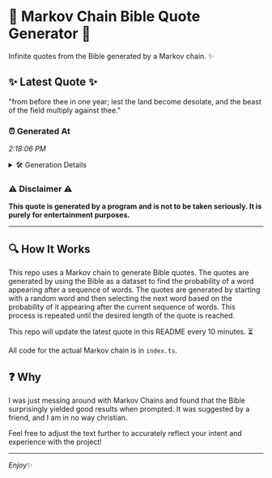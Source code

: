 # 📖 Markov Chain Bible Quote Generator 📖

Infinite quotes from the Bible generated by a Markov chain. ✨

## ✨ Latest Quote ✨
"from before thee in one year; lest the land become desolate, and the beast of the field multiply against thee."

### ⏰ Generated At
*2:18:06 PM*

<details>
    <summary>🛠️ Generation Details</summary>
    <p>
        <strong>🌱 Seed:</strong> from<br>
        <strong>🔄 Iterations:</strong> 19<br>
        <strong>📜 Context History:</strong><br>[ from ]: before<br>[ from, before ]: thee<br>[ from, before, thee ]: in<br>[ from, before, thee, in ]: one<br>[ from, before, thee, in, one ]: year;<br>[ from, before, thee, in, one, year; ]: lest<br>[ before, thee, in, one, year;, lest ]: the<br>[ thee, in, one, year;, lest, the ]: land<br>[ in, one, year;, lest, the, land ]: become<br>[ one, year;, lest, the, land, become ]: desolate,<br>[ year;, lest, the, land, become, desolate, ]: and<br>[ lest, the, land, become, desolate,, and ]: the<br>[ the, land, become, desolate,, and, the ]: beast<br>[ land, become, desolate,, and, the, beast ]: of<br>[ become, desolate,, and, the, beast, of ]: the<br>[ desolate,, and, the, beast, of, the ]: field<br>[ and, the, beast, of, the, field ]: multiply<br>[ the, beast, of, the, field, multiply ]: against<br>[ beast, of, the, field, multiply, against ]: thee.<br>
    </p>
</details>

### ⚠️ Disclaimer ⚠️
**This quote is generated by a program and is not to be taken seriously. It is purely for entertainment purposes.**

---

## 🔍 How It Works

This repo uses a Markov chain to generate Bible quotes. The quotes are generated by using the Bible as a dataset to find the probability of a word appearing after a sequence of words. The quotes are generated by starting with a random word and then selecting the next word based on the probability of it appearing after the current sequence of words. This process is repeated until the desired length of the quote is reached.

This repo will update the latest quote in this README every 10 minutes. ⏳

All code for the actual Markov chain is in `index.ts`.

## ❓ Why

I was just messing around with Markov Chains and found that the Bible surprisingly yielded good results when prompted. 
It was suggested by a friend, and I am in no way christian.

Feel free to adjust the text further to accurately reflect your intent and experience with the project!

---

*Enjoy*✨
